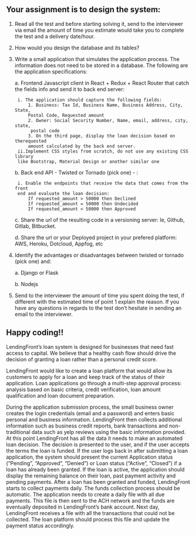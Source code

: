 ## Your assignment is to design the system:

1. Read all the test and before starting solving it, send to the interviewer via email
the amount of time you estimate would take you to complete the test and a
delivery date/hour.
2. How would you design the database and its tables?
3. Write a small application that simulates the application process. The information does not
need to be stored in a database. The following are the application specifications:

    a. Frontend Javascript client in React + Redux + React Router that catch the
    fields info and send it to back end server:
    
        i. The application should capture the following fields:
            1. Business: Tax Id, Business Name, Business Address, City, State, 
            Postal Code, Requested amount
            2. Owner: Social Security Number, Name, email, address, city, state,
             postal code
            3. On the third page, display the loan decision based on therequested 
            amount calculated by the back end server.
        ii.Implement CSS styles from scratch, do not use any existing CSS library 
        like Bootstrap, Material Design or another similar one

    b. Back end API - Twisted or Tornado (pick one) - :
    
        i. Enable the endpoints that receive the data that comes from the front 
        end and evaluate the loan decision:
            If requested_amount > 50000 then Declined
            If requested_amount = 50000 then Undecided
            If requested_amount < 50000 then Approved
            
    c. Share the url of the resulting code in a versioning server: Ie, Github, Gitlab, Bitbucket.
    
    d. Share the url or your Deployed project in your prefered platform: AWS, Heroku, Dotcloud, Appfog, etc
4. Identify the advantages or disadvantages between twisted or tornado (pick one) and:
    
    a. Django or Flask
    
    b. Nodejs
5. Send to the interviewer the amount of time you spent doing the test, if different with the
estimated time of point 1 explain the reason.
If you have any questions in regards to the test don’t hesitate in sending an email to the
interviewer.

Happy coding!!
---

LendingFront’s loan system is designed for businesses that need fast access to capital. We
believe that a healthy cash flow should drive the decision of granting a loan rather than a
personal credit score.

LendingFront would like to create a loan platform that would allow its customers to apply for a
loan and keep track of the status of their application. Loan applications go through a multi-step
approval process: analysis based on basic criteria, credit verification, loan amount qualification
and loan document preparation.

During the application submission process, the small business owner creates the login
credentials (email and a password) and enters basic personal and business information.
LendingFront then collects additional information such as business credit reports, bank
transactions and non-traditional data such as yelp reviews using the basic information provided.
At this point LendingFront has all the data it needs to make an automated loan decision. The
decision is presented to the user, and if the user accepts the terms the loan is funded. If the
user logs back in after submitting a loan application, the system should present the current
Application status (“Pending”, “Approved”, “Denied”) or Loan status (“Active”, “Closed”) if a loan
has already been granted. If the loan is active, the application should display the remaining
balance on their loan, past payment activity and pending payments.
After a loan has been granted and funded, LendingFront starts to collect payments daily. The
funds collection process should be automatic. The application needs to create a daily file with all
due payments. This file is then sent to the ACH network and the funds are eventually deposited
in LendingFront’s bank account. Next day, LendingFront receives a file with all the transactions
that could not be collected. The loan platform should process this file and update the payment
status accordingly.
